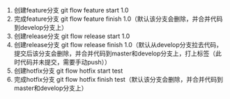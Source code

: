 1. 创建feature分支 git flow feature start 1.0
2. 完成feature分支 git flow feature finish 1.0（默认该分支会删除，并合并代码到develop分支上）
3. 创建release分支 git flow release start 1.0
4. 创建release分支 git flow release finish 1.0（默认从develop分支拉去代码，提交后该分支会删除，并合并代码到master和develop分支上，打上标签（此时代码并未提交，需要手动push））
1. 创建hotfix分支 git flow hotfix start test
2. 完成hotfix分支 git flow hotfix finish test（默认该分支会删除，并合并代码到master和develop分支上）